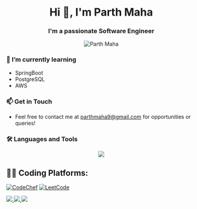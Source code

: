 <h1 align="center">Hi 👋, I'm Parth Maha</h1>

<h3 align="center">I'm a passionate Software Engineer</h3>

<p align="center"> 
  <img src="https://komarev.com/ghpvc/?username=parthmaha&label=Profile%20views&color=0e75b6&style=flat" alt="Parth Maha"/> 
</p>

### 🌱 I’m currently learning
- SpringBoot
- PostgreSQL
- AWS

### 📫 Get in Touch
- Feel free to contact me at [parthmaha9@gmail.com](mailto:parthmaha9@gmail.com) for opportunities or queries!


### 🛠 Languages and Tools

<p align="center">
  <a href="https://skillicons.dev">
    <img src="https://skillicons.dev/icons?i=git,css,html,tailwind,cpp,java,py,js,ts,nextjs,react,nodejs,expressjs,postgres,mysql,mongodb,aws,docker,postman" />
  </a>
</p>

## 🧑‍💻 Coding Platforms:
[![CodeChef](https://img.shields.io/badge/CodeChef-%23964B00.svg?style=for-the-badge&logo=CodeChef&logoColor=white)](https://www.codechef.com/users/parthmaha)
[![LeetCode](https://img.shields.io/badge/LeetCode-000000?style=for-the-badge&logo=LeetCode&logoColor=#d16c06)](https://leetcode.com/u/parthmaha/)

<p align="left">
  <a href="https://www.instagram.com/parthmaha" target="_blank">
    <img src="https://skillicons.dev/icons?i=instagram" />
  </a>
  <a href="mailto:parthmaha9@gmail.com" target="_blank">
    <img src="https://skillicons.dev/icons?i=gmail" />
  </a>
  <a href="https://www.linkedin.com/in/parth-maha-8a3079200/" target="_blank">
    <img src="https://skillicons.dev/icons?i=linkedin" />
  </a>
</p>


